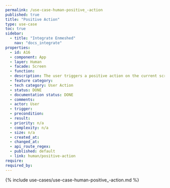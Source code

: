 ```yaml
---
permalink: /use-case-human-positive_-action
published: true
title: "Positive Action"
type: use-case
toc: true
sidebar:
  - title: "Integrate Enmeshed"
    nav: "docs_integrate"
properties:
  - id: A16
  - component: App
  - layer: Human
  - facade: Screen
  - function:
  - description: The user triggers a positive action on the current screen, i.e. a submit or approval . There should be a show/navigation use case before using this use case (to define the screen).
  - feature category:
  - tech category: User Action
  - status: DONE
  - documentation status: DONE
  - comments:
  - actor: User
  - trigger:
  - precondition:
  - result:
  - priority: n/a
  - complexity: n/a
  - size: n/a
  - created_at:
  - changed_at:
  - api_route_regex:
  - published: default
  - link: human/positive-action
require:
required_by:
---
```


{% include use-cases/use-case-human-positive_-action.md %}
